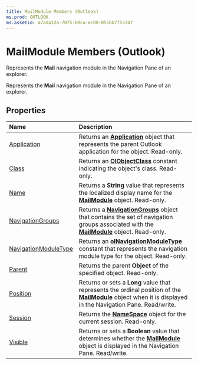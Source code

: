```yaml
---
title: MailModule Members (Outlook)
ms.prod: OUTLOOK
ms.assetid: a7ada12a-7075-b0ca-ec00-0556b7753747
---
```



# MailModule Members (Outlook)
Represents the  **Mail** navigation module in the Navigation Pane of an explorer.

Represents the  **Mail** navigation module in the Navigation Pane of an explorer.


## Properties



|**Name**|**Description**|
|:-----|:-----|
|[Application](mailmodule-application-property-outlook.md)|Returns an  **[Application](application-object-outlook.md)** object that represents the parent Outlook application for the object. Read-only.|
|[Class](mailmodule-class-property-outlook.md)|Returns an  **[OlObjectClass](olobjectclass-enumeration-outlook.md)** constant indicating the object's class. Read-only.|
|[Name](mailmodule-name-property-outlook.md)|Returns a  **String** value that represents the localized display name for the **[MailModule](mailmodule-object-outlook.md)** object. Read-only.|
|[NavigationGroups](mailmodule-navigationgroups-property-outlook.md)|Returns a  **[NavigationGroups](navigationgroups-object-outlook.md)** object that contains the set of navigation groups associated with the **[MailModule](mailmodule-object-outlook.md)** object. Read-only.|
|[NavigationModuleType](mailmodule-navigationmoduletype-property-outlook.md)|Returns an  **[olNavigationModuleType](olnavigationmoduletype-enumeration-outlook.md)** constant that represents the navigation module type for the object. Read-only.|
|[Parent](mailmodule-parent-property-outlook.md)|Returns the parent  **Object** of the specified object. Read-only.|
|[Position](mailmodule-position-property-outlook.md)|Returns or sets a  **Long** value that represents the ordinal position of the **[MailModule](mailmodule-object-outlook.md)** object when it is displayed in the Navigation Pane. Read/write.|
|[Session](mailmodule-session-property-outlook.md)|Returns the  **[NameSpace](namespace-object-outlook.md)** object for the current session. Read-only.|
|[Visible](mailmodule-visible-property-outlook.md)|Returns or sets a  **Boolean** value that determines whether the **[MailModule](mailmodule-object-outlook.md)** object is displayed in the Navigation Pane. Read/write.|

